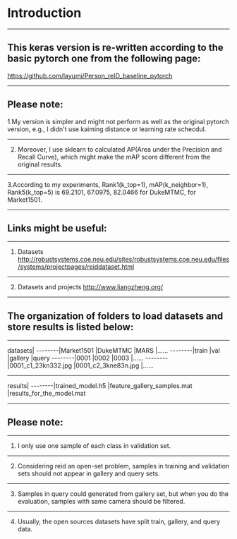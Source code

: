 Introduction
=============

---
This keras version is re-written according to the basic pytorch one from the following page:
--------------------------------------------------------------------------------------------
https://github.com/layumi/Person_reID_baseline_pytorch

---
Please note: 
------------
1.My version is simpler and might not perform as well as the original pytorch version, 
e.g., I didn't use kaiming distance or learning rate schecdul. 

---
2. Moreover, I use sklearn to calculated AP(Area under the Precision and Recall Curve), 
which might make the mAP score different from the original results.

---
3.According to my experiments, 
Rank1(k_top=1), mAP(k_neighbor=1), Rank5(k_top=5) is 69.2101, 67.0975, 82.0466 for DukeMTMC, 
                                                  for Market1501.

---
Links might be useful:
----------------------
---
1. Datasets
http://robustsystems.coe.neu.edu/sites/robustsystems.coe.neu.edu/files/systems/projectpages/reiddataset.html

---
2. Datasets and projects
http://www.liangzheng.org/

---
The organization of folders to load datasets and store results is listed below:
-------------------------------------------------------------------------------
---
datasets|
--------|Market1501
        |DukeMTMC
        |MARS
        |……
        --------|train
                |val
                |gallery
                |query
                --------|0001
                        |0002
                        |0003
                        |……
                        --------|0001_c1_23kn332.jpg
                                |0001_c2_3kne83n.jpg
                                |……

---
results|
--------|trained_model.h5
        |feature_gallery_samples.mat
        |results_for_the_model.mat

---
Please note: 
-------------
---
1. I only use one sample of each class in validation set.

---
2. Considering reid an open-set problem, samples in training and validation sets should not appear in gallery and query sets.

---
3. Samples in query could generated from gallery set, but when you do the evaluation, samples with same camera should be filtered.

---
4. Usually, the open sources datasets have split train, gallery, and query data.
        
